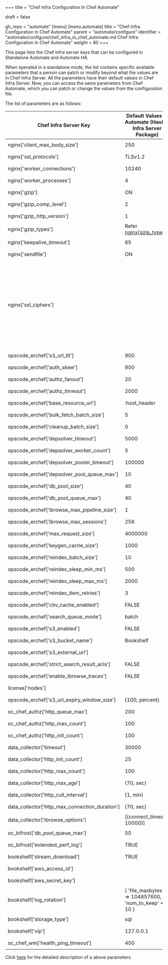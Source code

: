 +++
title = "Chef Infra Configuration In Chef Automate"

draft = false

gh_repo = "automate"
[menu]
  [menu.automate]
    title = "Chef Infra Configuration In Chef Automate"
    parent = "automate/configure"
    identifier = "automate/configure/chef_infra_in_chef_automate.md Chef Infra Configuration In Chef Automate"
    weight = 80
+++

This page lists the Chef Infra server keys that can be configured in Standalone Automate and Automate HA.

When operated in a standalone mode, the list contains specific available parameters that a person can patch or modify beyond what the values are in Chef Infra Server. All the parameters have their default values in Chef Infra Server. Now, you can access the same parameters from Chef Automate, which you can patch or change the values from the configuration file.

The list of parameters are as follows:

| Chef Infra Server Key                           | Default Values In Automate (Having Infra Server Package) | Default Values In Automate HA | Automate Configuration                                     |
| ----------------------------------------------- | ----------------------------------------- | ----------------------------------- | ---------------------------------------------------------- |
| nginx['client_max_body_size']                   | 250                                       | 250                                 | ```[cs_nginx.v1.sys.ngx.http]```<br>```client_max_body_size="250"``` |
| nginx['ssl_protocols']                          | TLSv1.2                                   | TLSv1.2                             | ```[cs_nginx.v1.sys.ngx.http]```<br>```ssl_protocols="TLSv1.2"```      |
| nginx['worker_connections']                     | 10240                                     | 10240                               | ```[cs_nginx.v1.sys.ngx.events]```<br>```worker_connections=10240``` |
| nginx['worker_processes']                       | 4                                         | 2                                   | ```[cs_nginx.v1.sys.ngx.main]```<br>```worker_processes=4```     |
| nginx['gzip']                                   | ON                                        |ON                                   |```[cs_nginz.v1.sys.ngx.http]```<br>```gzip= "on"```              |
| nginx['gzip_comp_level']                         |2                                          |2                                    |```[cs_nginz.v1.sys.ngx.http]```<br>```gzip_comp_level=2```       |
| nginx['gzip_http_version']                       |1                                          |1                                    |```[cs_nginz.v1.sys.ngx.http]```<br>```gzip_http_version=1```     |
| nginx['gzip_types']                              | Refer  [nginx[gzip_type]](https://docs.chef.io/server/config_rb_server_optional_settings/#nginx-14) | Refer  [nginx[gzip_type]](https://docs.chef.io/server/config_rb_server_optional_settings/#nginx-14)  |```[cs_nginz.v1.sys.ngx.http]```<br>```gzip_types ="[ 'text/plain]"```            |
| nginx['keepalive_timeout']                      |65                                         |65                                   |```[cs_nginz.v1.sys.ngx.http]```<br>```keepalive_timeout=65```      |
| nginx['sendfile']                               |ON                                         |ON                                   |```[cs_nginz.v1.sys.ngx.http]```<br>```sendfile ="on"```            |
| nginx['ssl_ciphers']                            |                                           |ECDHE-ECDSA-AES256-GCM-SHA384:ECDHE-RSA-AES256-GCM-SHA384:ECDHE-ECDSA-CHACHA20-POLY1305:ECDHE-RSA-CHACHA20-POLY1305:ECDHE-ECDSA-AES128-GCM-SHA256:ECDHE-RSA-AES128-GCM-SHA256:ECDHE-ECDSA-AES256-SHA384:ECDHE-RSA-AES256-SHA384:ECDHE-ECDSA-AES128-SHA256:ECDHE-RSA-AES128-SHA256:AES256-GCM-SHA384:AES:!aNULL:!eNULL:!EXPORT                                     |```[cs_nginz.v1.sys.ngx.http]```<br>```ssl_ciphers=""```            |
| opscode_erchef['s3_url_ttl']                    | 900                                       | 28800                               | ```[erchef.v1.sys.api]```<br>```s3_url_ttl=900```                  |
| opscode_erchef['auth_skew']                     | 900                                       | 900                                 | ```[erchef.v1.sys.api]```<br>```auth_skew=900```                   |
| opscode_erchef['authz_fanout']                  | 20                                        | 20                                  | ```[erchef.v1.sys.authz]```<br>```fanout=20```               |
| opscode_erchef['authz_timeout']                 | 2000                                      | 2000                                | ```[erchef.v1.sys.authz]```<br>```timeout=2000```              |
| opscode_erchef['base_resource_url']             | :host_header                              | :host_header                        | ```[erchef.v1.sys.api]```<br>```base_resource_url="host_header"```   |
| opscode_erchef['bulk_fetch_batch_size']         | 5                                         | 5                                   | ```[erchef.v1.sys.api]```<br>```bulk_fetch_batch_size=5```       |
| opscode_erchef['cleanup_batch_size']            | 0                                         | 0                                   | ```[erchef.v1.sys.authz]```<br>```cleanup_batch_size=0```        |
| opscode_erchef['depsolver_timeout']             | 5000                                      | 5000                                | ```[erchef.v1.sys.depsolver]```<br>```timeout=5000```               |
| opscode_erchef['depsolver_worker_count']        | 5                                         | 5                                   | ```[erchef.v1.sys.depsolver]```<br>```pool_init_size=5```        |
| opscode_erchef['depsolver_pooler_timeout']      | 100000                                    | 0                                   | ```[erchef.v1.sys.depsolver]```<br>```pool_queue_timeout=100000```    |
| opscode_erchef['depsolver_pool_queue_max']      | 10                                        | 50                                  | ```[erchef.v1.sys.depsolver]```<br>```pool_queue_max=10```        |
| opscode_erchef['db_pool_size']                  | 40                                        | 20                                  | ```[erchef.v1.sys.sql]```<br>```pool_max_size=40```               |
| opscode_erchef['db_pool_queue_max']             | 40                                        | 20                                  | ```[erchef.v1.sys.sql]```<br>```pool_queue_max=40```              |
| opscode_erchef['ibrowse_max_pipeline_size']     | 1                                         | 1                                   | ```[erchef.v1.sys.ibrowse]```<br>```ibrowse_max_pipeline_size=1```       |
| opscode_erchef['ibrowse_max_sessions']          | 256                                       | 256                                 | ```[erchef.v1.sys.ibrowse]```<br>```ibrowse_max_sessions=256```            |
| opscode_erchef['max_request_size']              | 4000000                                   | 4000000                             | ```[erchef.v1.sys.api]```<br>```max_request_size=4000000```          |
| opscode_erchef['keygen_cache_size']             | 1000                                      | 10                                  | ```[erchef.v1.sys.keygen]```<br>```cache_size=1000```               |
| opscode_erchef['reindex_batch_size']            | 10                                        | 10                                  | ```[erchef.v1.sys.index]```<br>```reindex_batch_size=10```        |
| opscode_erchef['reindex_sleep_min_ms']          | 500                                       | 500                                 | ```[erchef.v1.sys.index]```<br>```reindex_sleep_min_ms=500```      |
| opscode_erchef['reindex_sleep_max_ms']          | 2000                                      | 2000                                | ```[erchef.v1.sys.index]```<br>```reindex_sleep_max_ms=2000```      |
| opscode_erchef['reindex_item_retries']          | 3                                         | 3                                   | ```[erchef.v1.sys.index]```<br>```reindex_item_retries=3```      |
| opscode_erchef['cbv_cache_enabled']             | FALSE                                     | FALSE                               | ```[erchef.v1.sys.api]```<br>```cbv_cache_enabled=false```           |
| opscode_erchef['search_queue_mode']             | batch                                     | batch                               | ```[erchef.v1.sys.index]```<br>```search_queue_mode="batch"```         |
| opscode_erchef['s3_enabled']             | FALSE                                     | FALSE                                      | ```[erchef.v1.sys.api]```<br>```s3_enabled="true"```         |
| opscode_erchef['s3_bucket_name']             | Bookshelf                                     | Bookshelf                          | ```[erchef.v1.sys.api]```<br>```s3_bucket_name="name"```         |
| opscode_erchef['s3_external_url']             |                                      |                                            | ```[erchef.v1.sys.api]```<br>```s3_external_url="url"```         |
| opscode_erchef['strict_search_result_acls']     |FALSE                               | FALSE                                      |``` [erchef.V1.sys.api]```<br>```strict_search_result_acls= false```|
|opscode_erchef['enable_ibrowse_traces']          |FALSE                                      |FALSE                                |```[erchef.v1.sys.ibrowse]```<br> ```enable_ibrowse_traces = false``` |
|license['nodes']                                 |                                           |                                     |```[erchef.v1.sys.authz]```<br>  ```node_license =```              |
|opscode_erchef['s3_url_expiry_window_size']      | {100, percent}                            |                                     |```[erchef.v1.sys.api]``` <br> ```s3_url_expiry_window_size_percent=100```|
| oc_chef_authz['http_queue_max']                 | 200                                       | 200                                 | ```[erchef.v1.sys.authz]```<br>```pool_queue_max=200```            |
| oc_chef_authz['http_max_count']                 | 100                                       | 100                                 | ```[erchef.v1.sys.authz]```<br>```pool_max_size=100```             |
| oc_chef_authz['http_init_count']                | 100                                       | 100                                 | ```[erchef.v1.sys.authz]```<br>```pool_init_size=100```            |
| data_collector['timeout']                       | 30000                                     | 30000                               | ```[erchef.v1.sys.data_collector]```<br>```timeout=30000```          |
| data_collector['http_init_count']               | 25                                        | 25                                  | ```[erchef.v1.sys.data_collector]```<br>```pool_init_size=25```   |
| data_collector['http_max_count']                | 100                                       | 100                                 | ```[erchef.v1.sys.data_collector]```<br>```pool_max_size=100```    |
| data_collector['http_max_age']                  | {70, sec}                                 | {70, sec}                           | ```[erchef.v1.sys.data_collector]```<br>```pool_max_age=70``` |
| data_collector['http_cull_interval']            | {1, min}                                  | {1, min}                            | ```[erchef.v1.sys.data_collector]```<br>```pool_cull_interval=1``` |
| data_collector['http_max_connection_duration']  | {70, sec}                                 | {70, sec}                           | ```[erchef.v1.sys.data_collector]```<br>```max_connection_duration=70``` |
| data_collector['ibrowse_options']               | [{connect_timeout, 10000}]                | [{connect_timeout, 10000}]          | ```[erchef.v1.sys.data_collector]```<br>```ibrowse_timeout=10000``` |
| oc_bifrost['db_pool_queue_max']                 | 50                                        | 50                                  | ```[bifrost.v1.sys.sql]```<br>```pool_queue_max=50```                 |
| oc_bifrost['extended_perf_log']                 | TRUE                                      | TRUE                                | ```[bifrost.v1.sys.log]```<br>```extended_perf_log=true```            |
| bookshelf['stream_download']                    | TRUE                                      | TRUE                                | ```[bookshelf.v1.sys.bookshelf]```<br>```stream_download=true```      |
| bookshelf['aws_access_id']                    |                                       |                                 | ```[bookshelf.v1.sys.bookshelf]```<br>```aws_access_id=""```      |
| bookshelf['aws_secret_key']                    |                                       |                                 | ```[bookshelf.v1.sys.bookshelf]```<br>```aws_secret_key=""```      |
| bookshelf['log_rotation']                        |{ 'file_maxbytes' => 104857600, 'num_to_keep' => 10 }|                  | ```[bookshelf.v1.sys.log]```<br> ```rotation_max_bytes =104857600```<br>```rotation_max_files =10```     |
| bookshelf['storage_type']                       | sql                                       | sql                                 | ```[bookshelf.v1.sys.bookshelf]```<br> ```storage_type = "sql"```|
|bookshelf['vip']                                 |127.0.0.1                                  |127.0.0.1                            |```[bookshelf.v1.sys.bookshelf]```<br> ```virtual_ip = "127.0.0.1"```|
| oc_chef_wm['health_ping_timeout']               | 400                                       | 400                                 | ```[erchef.v1.sys.health]```<br>```health_ping_timeout=400```         |

Click [here](https://docs.chef.io/server/config_rb_server_optional_settings/) for the detailed description of a above parameters.
